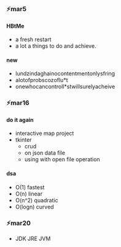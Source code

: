 ### ⚡mar5 
#### HBtMe
- a fresh restart
- a lot a things to do and achieve.  
    
#### new 

- lundzindaghainocontentmentonlysfring
- alotofprobscozoflu*t
- onewhocancontroll*stwillsurelyacheive

### ⚡mar16
#### do it again 

- interactive map project 
- tkinter  
   - crud 
   - on  json data file 
   - using with open file operation

#### dsa 
- O(1) fastest
- O(n) linear
- O(n^2) quadratic
- O(logn) curved 

### ⚡mar20

   - JDK JRE JVM 
    